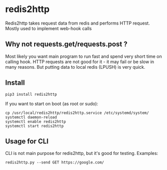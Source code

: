 # redis2http

Redis2http takes request data from redis and performs HTTP request.
Mostly used to implement web-hook calls

## Why not requests.get/requests.post ?
Most likely you want main program to run fast and spend very short time on calling hook. HTTP requests are not good for it - it may fail or be slow in many reasons. But putting data to local redis (LPUSH) is very quick.

## Install

~~~
pip3 install redis2http
~~~

If you want to start on boot (as root or sudo):
~~~
cp /usr/local/redis2http/redis2http.service /etc/systemd/system/
systemctl daemon-reload
systemctl enable redis2http
systemctl start redis2http
~~~

## Usage for CLI
CLI is not main purpose for redis2http, but it's good for testing. Examples:

~~~
redis2http.py --send GET https://google.com/
~~~